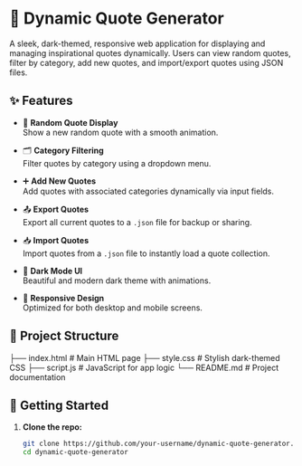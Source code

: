 # 🌌 Dynamic Quote Generator

A sleek, dark-themed, responsive web application for displaying and managing inspirational quotes dynamically. Users can view random quotes, filter by category, add new quotes, and import/export quotes using JSON files.

## ✨ Features

- 🔄 **Random Quote Display**  
  Show a new random quote with a smooth animation.

- 🗂️ **Category Filtering**  
  Filter quotes by category using a dropdown menu.

- ➕ **Add New Quotes**  
  Add quotes with associated categories dynamically via input fields.

- 📤 **Export Quotes**  
  Export all current quotes to a `.json` file for backup or sharing.

- 📥 **Import Quotes**  
  Import quotes from a `.json` file to instantly load a quote collection.

- 🌙 **Dark Mode UI**  
  Beautiful and modern dark theme with animations.

- 📱 **Responsive Design**  
  Optimized for both desktop and mobile screens.

## 📁 Project Structure

├── index.html # Main HTML page
├── style.css # Stylish dark-themed CSS
├── script.js # JavaScript for app logic
└── README.md # Project documentation


## 🚀 Getting Started

1. **Clone the repo:**
   ```bash
   git clone https://github.com/your-username/dynamic-quote-generator.git
   cd dynamic-quote-generator

